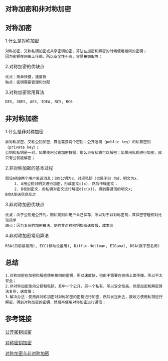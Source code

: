 ## 对称加密和非对称加密

对称加密
----

1.什么是对称加密
```
对称加密，又称私钥加密或共享密钥加密，算法在加密和解密的时候使用相同的密钥；
因为密钥在网络上传输，所以安全性不高，容易被窃取等；
```

2.对称加密的优缺点
```
优点：简单快捷，速度快
缺点：密钥需要管理和分配
```

3.对称加密常用算法
```
DES, 3DES, AES, IDEA, RC5, RC6
```

非对称加密
----

1.什么是非对称加密
```
非对称加密，又称公钥加密，算法需要两个密钥：公开迷钥（public key）和私有密钥（private key）；
公钥和私钥是一对，如果使用公钥加密数据，那么只有私钥可以解密；如果用私钥进行加密，就只有公钥能解密；
```

2.非对称加密的基本过程
```
假设A和B两个用户发送消息；B的公钥为c，对应私钥（也属于B）为d，明文为x.
    1. A用公钥对明文进行加密，形成密文c(x)，然后传输密文；
    2. B收到密文，用私钥对密文进行解密d(c(x))，得到要通信的明文x;
B向A发送信息反之
```

3.非对称加密优缺点
```
优点：由于公钥是公开的，而私钥则由用户自己保存，所以对于非对称密钥，其保密管理相对比较简单
缺点：因为复杂的加密算法，使的非对称密钥加密速度慢，成本高
```

4.非对称加密常用算法
```
RSA(目前最常用), ECC(移动设备用), Diffie-Hellman, EIGamal, DSA(数字签名用)
```

总结
----
```
1.对称加密在加密和解密使用相同的密钥，所以速度快，但由于需要在网络上面传播，所以不太安全；
2.非对称加密使用公钥和私钥，其中一个公开，另一个私有，所以安全性高，但是加密和解密算法复杂，速度慢；
3.解决办法：使用非对称加密对对称加密的密钥进行加密，然后发送出去，接收方使用私钥进行解密，得到对称加密的密钥，然后再使用对称加密进行通信；
```

参考链接
----
[公开密钥加密](http://www.wikiwand.com/zh/%E5%85%AC%E5%BC%80%E5%AF%86%E9%92%A5%E5%8A%A0%E5%AF%86)

[对称密钥加密](http://www.wikiwand.com/zh/%E5%B0%8D%E7%A8%B1%E5%AF%86%E9%91%B0%E5%8A%A0%E5%AF%86)

[对称加密与非对称加密](http://www.cnblogs.com/jfzhu/p/4020928.html)
